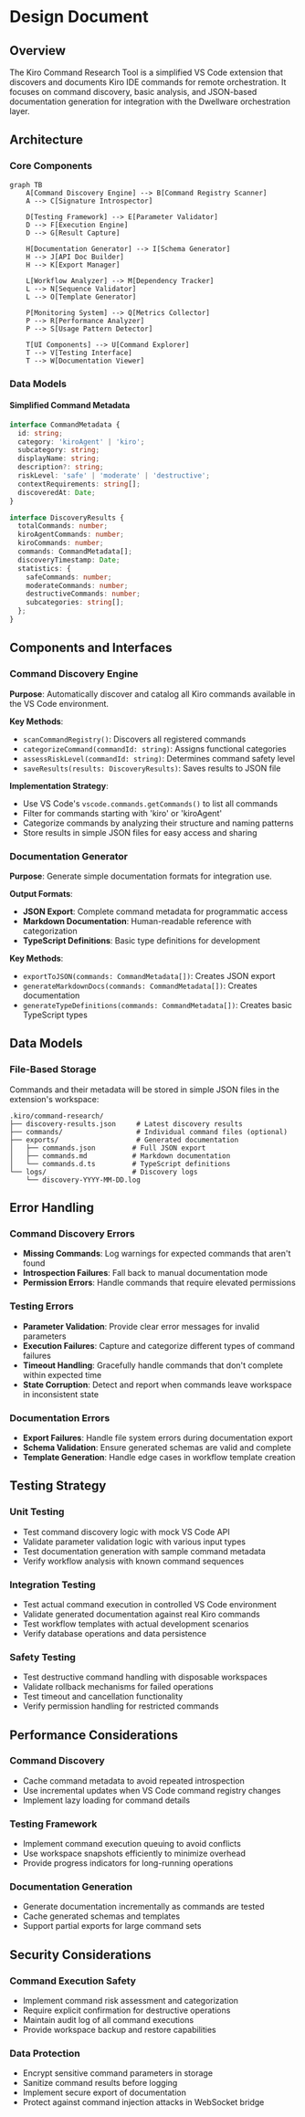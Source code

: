 # Design Document

## Overview

The Kiro Command Research Tool is a simplified VS Code extension that discovers and documents Kiro IDE commands for remote orchestration. It focuses on command discovery, basic analysis, and JSON-based documentation generation for integration with the Dwellware orchestration layer.

## Architecture

### Core Components

```mermaid
graph TB
    A[Command Discovery Engine] --> B[Command Registry Scanner]
    A --> C[Signature Introspector]
    
    D[Testing Framework] --> E[Parameter Validator]
    D --> F[Execution Engine]
    D --> G[Result Capture]
    
    H[Documentation Generator] --> I[Schema Generator]
    H --> J[API Doc Builder]
    H --> K[Export Manager]
    
    L[Workflow Analyzer] --> M[Dependency Tracker]
    L --> N[Sequence Validator]
    L --> O[Template Generator]
    
    P[Monitoring System] --> Q[Metrics Collector]
    P --> R[Performance Analyzer]
    P --> S[Usage Pattern Detector]
    
    T[UI Components] --> U[Command Explorer]
    T --> V[Testing Interface]
    T --> W[Documentation Viewer]
```

### Data Models

#### Simplified Command Metadata
```typescript
interface CommandMetadata {
  id: string;
  category: 'kiroAgent' | 'kiro';
  subcategory: string;
  displayName: string;
  description?: string;
  riskLevel: 'safe' | 'moderate' | 'destructive';
  contextRequirements: string[];
  discoveredAt: Date;
}

interface DiscoveryResults {
  totalCommands: number;
  kiroAgentCommands: number;
  kiroCommands: number;
  commands: CommandMetadata[];
  discoveryTimestamp: Date;
  statistics: {
    safeCommands: number;
    moderateCommands: number;
    destructiveCommands: number;
    subcategories: string[];
  };
}
```

## Components and Interfaces

### Command Discovery Engine

**Purpose**: Automatically discover and catalog all Kiro commands available in the VS Code environment.

**Key Methods**:
- `scanCommandRegistry()`: Discovers all registered commands
- `categorizeCommand(commandId: string)`: Assigns functional categories
- `assessRiskLevel(commandId: string)`: Determines command safety level
- `saveResults(results: DiscoveryResults)`: Saves results to JSON file

**Implementation Strategy**:
- Use VS Code's `vscode.commands.getCommands()` to list all commands
- Filter for commands starting with 'kiro' or 'kiroAgent'
- Categorize commands by analyzing their structure and naming patterns
- Store results in simple JSON files for easy access and sharing

### Documentation Generator

**Purpose**: Generate simple documentation formats for integration use.

**Output Formats**:
- **JSON Export**: Complete command metadata for programmatic access
- **Markdown Documentation**: Human-readable reference with categorization
- **TypeScript Definitions**: Basic type definitions for development

**Key Methods**:
- `exportToJSON(commands: CommandMetadata[])`: Creates JSON export
- `generateMarkdownDocs(commands: CommandMetadata[])`: Creates documentation
- `generateTypeDefinitions(commands: CommandMetadata[])`: Creates basic TypeScript types

## Data Models

### File-Based Storage
Commands and their metadata will be stored in simple JSON files in the extension's workspace:

```
.kiro/command-research/
├── discovery-results.json     # Latest discovery results
├── commands/                  # Individual command files (optional)
├── exports/                   # Generated documentation
│   ├── commands.json         # Full JSON export
│   ├── commands.md           # Markdown documentation
│   └── commands.d.ts         # TypeScript definitions
└── logs/                     # Discovery logs
    └── discovery-YYYY-MM-DD.log
```

## Error Handling

### Command Discovery Errors
- **Missing Commands**: Log warnings for expected commands that aren't found
- **Introspection Failures**: Fall back to manual documentation mode
- **Permission Errors**: Handle commands that require elevated permissions

### Testing Errors
- **Parameter Validation**: Provide clear error messages for invalid parameters
- **Execution Failures**: Capture and categorize different types of command failures
- **Timeout Handling**: Gracefully handle commands that don't complete within expected time
- **State Corruption**: Detect and report when commands leave workspace in inconsistent state

### Documentation Errors
- **Export Failures**: Handle file system errors during documentation export
- **Schema Validation**: Ensure generated schemas are valid and complete
- **Template Generation**: Handle edge cases in workflow template creation

## Testing Strategy

### Unit Testing
- Test command discovery logic with mock VS Code API
- Validate parameter validation logic with various input types
- Test documentation generation with sample command metadata
- Verify workflow analysis with known command sequences

### Integration Testing
- Test actual command execution in controlled VS Code environment
- Validate generated documentation against real Kiro commands
- Test workflow templates with actual development scenarios
- Verify database operations and data persistence

### Safety Testing
- Test destructive command handling with disposable workspaces
- Validate rollback mechanisms for failed operations
- Test timeout and cancellation functionality
- Verify permission handling for restricted commands

## Performance Considerations

### Command Discovery
- Cache command metadata to avoid repeated introspection
- Use incremental updates when VS Code command registry changes
- Implement lazy loading for command details

### Testing Framework
- Implement command execution queuing to avoid conflicts
- Use workspace snapshots efficiently to minimize overhead
- Provide progress indicators for long-running operations

### Documentation Generation
- Generate documentation incrementally as commands are tested
- Cache generated schemas and templates
- Support partial exports for large command sets

## Security Considerations

### Command Execution Safety
- Implement command risk assessment and categorization
- Require explicit confirmation for destructive operations
- Maintain audit log of all command executions
- Provide workspace backup and restore capabilities

### Data Protection
- Encrypt sensitive command parameters in storage
- Sanitize command results before logging
- Implement secure export of documentation
- Protect against command injection attacks in WebSocket bridge
